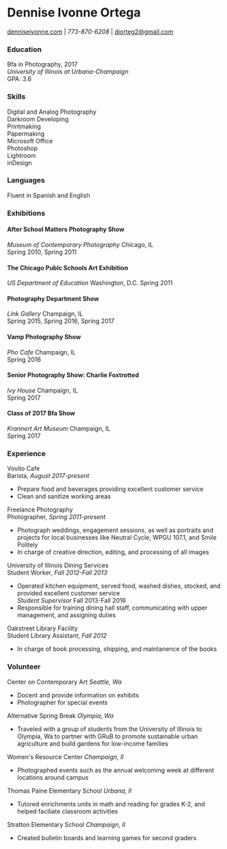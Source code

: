 # Dennise Ivonne Ortega   
[denniseivonne.com](denniseivonne.com)  | _773-870-6208_ | [diorteg2@gmail.com](mailto:diorteg2@gmail.com)

### Education  
Bfa in Photography, 2017  
_University of Illinois at Urbana-Champaign_  
GPA: 3.6  

### Skills    
Digital and Analog Photography  
Darkroom Developing  
Printmaking  
Papermaking  
Microsoft Office  
Photoshop  
Lightroom  
inDesign  

### Languages  
Fluent in Spanish and English

### Exhibitions
#### After School Matters Photography Show  
_Museum of Contemporary Photography_ Chicago, IL  
Spring 2010, Spring 2011

#### The Chicago Publc Schools Art Exhibition      
_US Department of Education_ Washington, D.C.
Spring 2011

#### Photography Department Show    
_Link Gallery_ Champaign, IL    
Spring 2015, Spring 2016, Spring 2017

#### Vamp Photography Show
_Pho Cafe_ Champaign, IL    
Spring 2016

#### Senior Photography Show: Charlie Foxtrotted  
_Ivy House_ Champaign, IL    
Spring 2017

#### Class of 2017 Bfa Show  
_Krannert Art Museum_ Champaign, IL    
Spring 2017 

### Experience  
Vovito Cafe  
Barista, _August 2017-present_ 
* Prepare food and beverages providing excellent customer service
* Clean and sanitize working areas   

Freelance Photography  
Photographer, _Spring 2011-present_
* Photograph weddings, engagement sessions, as well as portraits and projects for
local businesses like Neutral Cycle, WPGU 107.1, and Smile Politely  
* In charge of creative direction, editing, and processing of all images    

University of Illinois Dining Services  
Student Worker, _Fall 2012-Fall 2013_  
* Operated kitchen equipment, served food, washed dishes, stocked, and provided excellent customer service  
_Student Supervisor_ Fall 2013-Fall 2016  
* Responsible for training dining hall staff, communicating with upper management, and assigning duties  

Oakstreet Library Facility  
Student Library Assistant, _Fall 2012_  
* In charge of book processing, shipping, and maintanence of the books  

### Volunteer  
Center on Contemporary Art _Seattle, Wa_
* Docent and provide information on exhibits 
* Photographer for special events

Alternative Spring Break _Olympia, Wa_  
* Traveled with a group of students from the University of Illinois to Olympia, Wa to 
partner with GRuB to promote sustainable urban agriculture and build gardens for low-income families  

Women's Resource Center _Champaign, Il_  
* Photographed events such as the annual welcoming week at different locations around campus  

Thomas Paine Elementary School _Urbana, Il_  
* Tutored enrichments units in math and reading for grades K-2, and helped faciliate classroom activities  

Stratton Elementary School _Champaign, Il_  
* Created bulletin boards and learning games for second graders  



